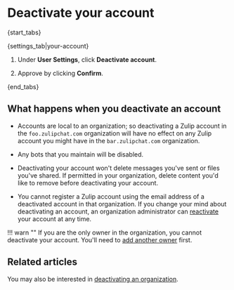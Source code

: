 # Deactivate your account

{start_tabs}

{settings_tab|your-account}

1. Under **User Settings**, click **Deactivate account**.

1. Approve by clicking **Confirm**.

{end_tabs}

## What happens when you deactivate an account

* Accounts are local to an organization; so deactivating a Zulip
  account in the `foo.zulipchat.com` organization will have no effect
  on any Zulip account you might have in the `bar.zulipchat.com`
  organization.

* Any bots that you maintain will be disabled.

* Deactivating your account won't delete messages you've sent or files
  you've shared. If permitted in your organization, delete content you'd
  like to remove before deactivating your account.

* You cannot register a Zulip account using the email address of a
  deactivated account in that organization. If you change your mind
  about deactivating an account, an organization administrator can
  [reactivate](/help/deactivate-or-reactivate-a-user#reactivate-a-user)
  your account at any time.

!!! warn ""
    If you are the only owner in the organization, you cannot
    deactivate your account. You'll need to
    [add another owner](/help/change-a-users-role) first.

## Related articles

You may also be interested in
[deactivating an organization](/help/deactivate-your-organization).

